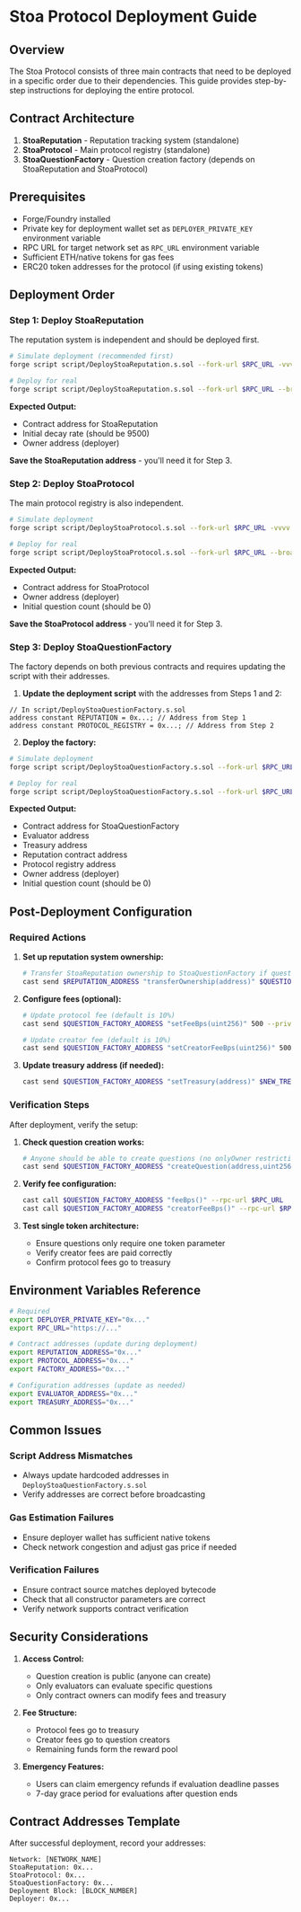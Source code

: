# Stoa Protocol Deployment Guide

## Overview

The Stoa Protocol consists of three main contracts that need to be deployed in a specific order due to their dependencies. This guide provides step-by-step instructions for deploying the entire protocol.

## Contract Architecture

1. **StoaReputation** - Reputation tracking system (standalone)
2. **StoaProtocol** - Main protocol registry (standalone)  
3. **StoaQuestionFactory** - Question creation factory (depends on StoaReputation and StoaProtocol)

## Prerequisites

- Forge/Foundry installed
- Private key for deployment wallet set as `DEPLOYER_PRIVATE_KEY` environment variable
- RPC URL for target network set as `RPC_URL` environment variable
- Sufficient ETH/native tokens for gas fees
- ERC20 token addresses for the protocol (if using existing tokens)

## Deployment Order

### Step 1: Deploy StoaReputation

The reputation system is independent and should be deployed first.

```bash
# Simulate deployment (recommended first)
forge script script/DeployStoaReputation.s.sol --fork-url $RPC_URL -vvvv

# Deploy for real
forge script script/DeployStoaReputation.s.sol --fork-url $RPC_URL --broadcast --verify
```

**Expected Output:**
- Contract address for StoaReputation
- Initial decay rate (should be 9500)
- Owner address (deployer)

**Save the StoaReputation address** - you'll need it for Step 3.

### Step 2: Deploy StoaProtocol

The main protocol registry is also independent.

```bash
# Simulate deployment
forge script script/DeployStoaProtocol.s.sol --fork-url $RPC_URL -vvvv

# Deploy for real
forge script script/DeployStoaProtocol.s.sol --fork-url $RPC_URL --broadcast --verify
```

**Expected Output:**
- Contract address for StoaProtocol
- Owner address (deployer)
- Initial question count (should be 0)

**Save the StoaProtocol address** - you'll need it for Step 3.

### Step 3: Deploy StoaQuestionFactory

The factory depends on both previous contracts and requires updating the script with their addresses.

1. **Update the deployment script** with the addresses from Steps 1 and 2:

```solidity
// In script/DeployStoaQuestionFactory.s.sol
address constant REPUTATION = 0x...; // Address from Step 1
address constant PROTOCOL_REGISTRY = 0x...; // Address from Step 2
```

2. **Deploy the factory:**

```bash
# Simulate deployment
forge script script/DeployStoaQuestionFactory.s.sol --fork-url $RPC_URL -vvvv

# Deploy for real
forge script script/DeployStoaQuestionFactory.s.sol --fork-url $RPC_URL --broadcast --verify
```

**Expected Output:**
- Contract address for StoaQuestionFactory
- Evaluator address
- Treasury address  
- Reputation contract address
- Protocol registry address
- Owner address (deployer)
- Initial question count (should be 0)

## Post-Deployment Configuration

### Required Actions

1. **Set up reputation system ownership:**
   ```bash
   # Transfer StoaReputation ownership to StoaQuestionFactory if questions should manage reputation
   cast send $REPUTATION_ADDRESS "transferOwnership(address)" $QUESTION_FACTORY_ADDRESS --private-key $DEPLOYER_PRIVATE_KEY --rpc-url $RPC_URL
   ```

2. **Configure fees (optional):**
   ```bash
   # Update protocol fee (default is 10%)
   cast send $QUESTION_FACTORY_ADDRESS "setFeeBps(uint256)" 500 --private-key $DEPLOYER_PRIVATE_KEY --rpc-url $RPC_URL
   
   # Update creator fee (default is 10%)
   cast send $QUESTION_FACTORY_ADDRESS "setCreatorFeeBps(uint256)" 500 --private-key $DEPLOYER_PRIVATE_KEY --rpc-url $RPC_URL
   ```

3. **Update treasury address (if needed):**
   ```bash
   cast send $QUESTION_FACTORY_ADDRESS "setTreasury(address)" $NEW_TREASURY_ADDRESS --private-key $DEPLOYER_PRIVATE_KEY --rpc-url $RPC_URL
   ```

### Verification Steps

After deployment, verify the setup:

1. **Check question creation works:**
   ```bash
   # Anyone should be able to create questions (no onlyOwner restriction)
   cast send $QUESTION_FACTORY_ADDRESS "createQuestion(address,uint256,uint256,uint8,address)" $TOKEN_ADDRESS $SUBMISSION_COST $DURATION $MAX_WINNERS $EVALUATOR_ADDRESS --private-key $USER_PRIVATE_KEY --rpc-url $RPC_URL
   ```

2. **Verify fee configuration:**
   ```bash
   cast call $QUESTION_FACTORY_ADDRESS "feeBps()" --rpc-url $RPC_URL
   cast call $QUESTION_FACTORY_ADDRESS "creatorFeeBps()" --rpc-url $RPC_URL
   ```

3. **Test single token architecture:**
   - Ensure questions only require one token parameter
   - Verify creator fees are paid correctly
   - Confirm protocol fees go to treasury

## Environment Variables Reference

```bash
# Required
export DEPLOYER_PRIVATE_KEY="0x..."
export RPC_URL="https://..."

# Contract addresses (update during deployment)
export REPUTATION_ADDRESS="0x..."
export PROTOCOL_ADDRESS="0x..."
export FACTORY_ADDRESS="0x..."

# Configuration addresses (update as needed)
export EVALUATOR_ADDRESS="0x..."
export TREASURY_ADDRESS="0x..."
```

## Common Issues

### Script Address Mismatches
- Always update hardcoded addresses in `DeployStoaQuestionFactory.s.sol`
- Verify addresses are correct before broadcasting

### Gas Estimation Failures
- Ensure deployer wallet has sufficient native tokens
- Check network congestion and adjust gas price if needed

### Verification Failures
- Ensure contract source matches deployed bytecode
- Check that all constructor parameters are correct
- Verify network supports contract verification

## Security Considerations

1. **Access Control:**
   - Question creation is public (anyone can create)
   - Only evaluators can evaluate specific questions
   - Only contract owners can modify fees and treasury

2. **Fee Structure:**
   - Protocol fees go to treasury
   - Creator fees go to question creators
   - Remaining funds form the reward pool

3. **Emergency Features:**
   - Users can claim emergency refunds if evaluation deadline passes
   - 7-day grace period for evaluations after question ends

## Contract Addresses Template

After successful deployment, record your addresses:

```
Network: [NETWORK_NAME]
StoaReputation: 0x...
StoaProtocol: 0x...
StoaQuestionFactory: 0x...
Deployment Block: [BLOCK_NUMBER]
Deployer: 0x...
```